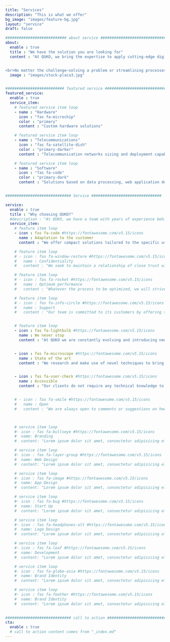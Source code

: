 ```yaml
---
title: "Services"
description: "This is what we offer"
bg_image: "images/feature-bg.jpg"
layout: "service"
draft: false

########################### about service #############################
about:
  enable : true
  title : "We have the solution you are looking for"
  content : "At QUKO, we bring the expertise to apply cutting-edge digital technologies across a wide range of sectors.


<br>No matter the challenge—solving a problem or streamlining processes—we deliver results that are both high-quality and tailored to each client's specific needs."
  image : "images/stock-placa3.jpg"


########################## featured service ############################
featured_service:
  enable : true
  service_item:
    # featured service item loop
    - name : "Hardware"
      icon : "fas fa-microchip"
      color : "primary"
      content : "Custom hardware solutions"

    # featured service item loop
    - name : "Telecommunications"
      icon : "fas fa-satellite-dish"
      color : "primary-darker"
      content : "Telecommunication networks sizing and deployment capabilities"

    # featured service item loop
    - name : "Software"
      icon : "fas fa-code"
      color : "primary-dark"
      content : "Solutions based on data processing, web application design, data science and more"


############################# Service ###############################

service:
  enable : true
  title : "Why choosing QUKO?"
  #description : "At QUKO, we have a team with years of experience behind them in the fields of data, electronics, software and telecommunications engineering."
  service_item:
    # feature item loop
    - icon : fas fa-code #https://fontawesome.com/v5.15/icons
      name : Adaptation to the customer
      content : "We offer compact solutions tailored to the specific use of our customers."

    # feature item loop
    # - icon : fas fa-window-restore #https://fontawesome.com/v5.15/icons
    #   name : Confidentiality
    #   content : "We seek to maintain a relationship of close trust with our clients based on confidentiality."

    # feature item loop
    # - icon : fas fa-rocket #https://fontawesome.com/v5.15/icons
    #   name : Optimum performance
    #   content : "Whatever the process to be optimized, we will strive for maximum performance through technology."

    # feature item loop
    # - icon : fas fa-info-circle #https://fontawesome.com/v5.15/icons
    #   name : Support
    #   content : "Our team is committed to its customers by offering technical support and consulting<br><br> "


    # feature item loop
    - icon : fas fa-lightbulb #https://fontawesome.com/v5.15/icons
      name : We never stop
      content : "At QUKO we are constantly evolving and introducing new ideas and updates to our products."


    - icon : fas fa-microscope #https://fontawesome.com/v5.15/icons
      name : State of the art
      content : "We research and make use of novel techniques to bring the most innovative solutions within everyone's reach."


    - icon : fas fa-user-check #https://fontawesome.com/v5.15/icons
      name : Accessible
      content : "Our clients do not require any technical knowledge to make the most out of our services."


    # - icon : fas fa-smile #https://fontawesome.com/v5.15/icons
    #   name : Open
    #   content : "We are always open to comments or suggestions on how to improve the user experience!"



    # service item loop
    #- icon : fas fa-bullseye #https://fontawesome.com/v5.15/icons
    #  name: Branding
    #  content: "Lorem ipsum dolor sit amet, consectetur adipisicing elit, sed do eiusmod tempor incididunt ut"

    # service item loop
    #- icon : fas fa-layer-group #https://fontawesome.com/v5.15/icons
    #  name: Web Design
    #  content: "Lorem ipsum dolor sit amet, consectetur adipisicing elit, sed do eiusmod tempor incididunt ut"

    # service item loop
    #- icon : fas fa-image #https://fontawesome.com/v5.15/icons
    #  name: App Design
    #  content: "Lorem ipsum dolor sit amet, consectetur adipisicing elit, sed do eiusmod tempor incididunt ut"

    # service item loop
    #- icon : fas fa-bug #https://fontawesome.com/v5.15/icons
    #  name: Start Up
    #  content: "Lorem ipsum dolor sit amet, consectetur adipisicing elit, sed do eiusmod tempor incididunt ut"

    # service item loop
    #- icon : fas fa-headphones-alt #https://fontawesome.com/v5.15/icons
    #  name: Logo Design
    #  content: "Lorem ipsum dolor sit amet, consectetur adipisicing elit, sed do eiusmod tempor incididunt ut"

    # service item loop
    #- icon : fas fa-leaf #https://fontawesome.com/v5.15/icons
    #  name: Development
    #  content: "Lorem ipsum dolor sit amet, consectetur adipisicing elit, sed do eiusmod tempor incididunt ut"

    # service item loop
    #- icon : fas fa-globe-asia #https://fontawesome.com/v5.15/icons
    #  name: Brand Identity
    #  content: "Lorem ipsum dolor sit amet, consectetur adipisicing elit, sed do eiusmod tempor incididunt ut"

    # service item loop
    #- icon : fas fa-feather #https://fontawesome.com/v5.15/icons
    #  name: Brand Identity
    #  content: "Lorem ipsum dolor sit amet, consectetur adipisicing elit, sed do eiusmod tempor incididunt ut"
  

############################# call to action #################################
cta:
  enable : true
  # call to action content comes from "_index.md"
---
```

